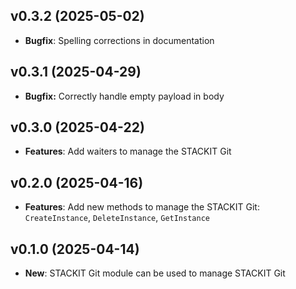 ## v0.3.2 (2025-05-02)
- **Bugfix**: Spelling corrections in documentation

## v0.3.1 (2025-04-29)
- **Bugfix:** Correctly handle empty payload in body

## v0.3.0 (2025-04-22)
- **Features**: Add waiters to manage the STACKIT Git

## v0.2.0 (2025-04-16)
- **Features**: Add new methods to manage the STACKIT Git: `CreateInstance`, `DeleteInstance`, `GetInstance`

## v0.1.0 (2025-04-14)
- **New**: STACKIT Git module can be used to manage STACKIT Git
